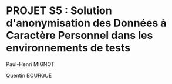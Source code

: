 # PROJET S5 : Solution d'anonymisation des Données à Caractère Personnel dans les environnements de tests

Paul-Henri MIGNOT

Quentin BOURGUE

